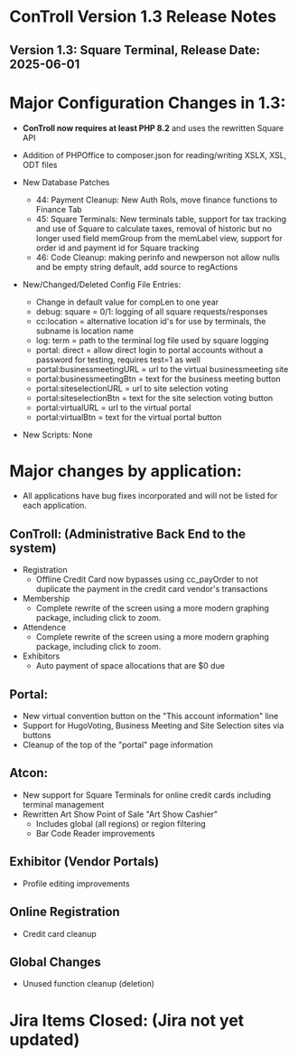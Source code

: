 # ConTroll Version 1.3 Release Notes

## Version 1.3: Square Terminal, Release Date: 2025-06-01

# Major Configuration Changes in 1.3:

* **ConTroll now requires at least PHP 8.2** and uses the rewritten Square API
* Addition of PHPOffice to composer.json for reading/writing XSLX, XSL, ODT files

* New Database Patches   
  * 44: Payment Cleanup: New Auth Rols, move finance functions to Finance Tab 
  * 45: Square Terminals: New terminals table, support for tax tracking and use of Square to calculate taxes, removal of historic but no longer used field 
    memGroup from the memLabel view, support for order id and payment id for Square tracking
  * 46: Code Cleanup: making perinfo and newperson not allow nulls and be empty string default, add source to regActions
      
* New/Changed/Deleted Config File Entries:  
  * Change in default value for compLen to one year
  * debug: square = 0/1: logging of all square requests/responses
  * cc:location<subname> = alternative location id's for use by terminals, the subname is location name
  * log: term = path to the terminal log file used by square logging
  * portal: direct = allow direct login to portal accounts without a password for testing, requires test=1 as well
  * portal:businessmeetingURL = url to the virtual businessmeeting site
  * portal:businessmeetingBtn = text for the business meeting button
  * portal:siteselectionURL = url to site selection voting 
  * portal:siteselectionBtn = text for the site selection voting button
  * portal:virtualURL = url to the virtual portal
  * portal:virtualBtn = text for the virtual portal button
        
* New Scripts: None

# Major changes by application: 
 * All applications have bug fixes incorporated and will not be listed for each application.

## ConTroll: (Administrative Back End to the system)

* Registration
  * Offline Credit Card now bypasses using cc_payOrder to not duplicate the payment in the credit card vendor's transactions
* Membership
  * Complete rewrite of the screen using a more modern graphing package, including click to zoom.
* Attendence
  * Complete rewrite of the screen using a more modern graphing package, including click to zoom.
* Exhibitors
  * Auto payment of space allocations that are $0 due

## Portal:

* New virtual convention button on the "This account information" line
* Support for HugoVoting, Business Meeting and Site Selection sites via buttons
* Cleanup of the top of the "portal" page information

## Atcon:

* New support for Square Terminals for online credit cards including terminal management
* Rewritten Art Show Point of Sale "Art Show Cashier"
  * Includes global (all regions) or region filtering
  * Bar Code Reader improvements

## Exhibitor (Vendor Portals)

* Profile editing improvements

## Online Registration

* Credit card cleanup

## Global Changes

* Unused function cleanup (deletion)

# Jira Items Closed: (Jira not yet updated)